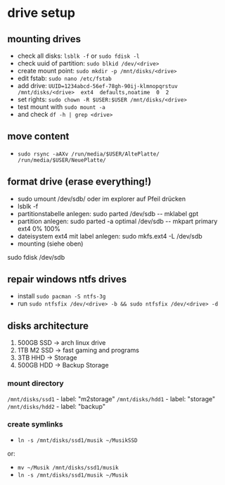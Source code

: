 # drive setup
## mounting drives
- check all disks: `lsblk -f` or `sudo fdisk -l`
- check uuid of partition: `sudo blkid /dev/<drive>`
- create mount point: `sudo mkdir -p /mnt/disks/<drive>`
- edit fstab: `sudo nano /etc/fstab`
- add drive: `UUID=1234abcd-56ef-78gh-90ij-klmnopqrstuv     /mnt/disks/<drive>  ext4  defaults,noatime  0  2`
- set rights: `sudo chown -R $USER:$USER /mnt/disks/<drive>`
- test mount with `sudo mount -a`
- and check `df -h | grep <drive>`

## move content
- `sudo rsync -aAXv /run/media/$USER/AltePlatte/ /run/media/$USER/NeuePlatte/`

## format drive (erase everything!)
- sudo umount /dev/sdb/ oder im explorer auf Pfeil drücken
- lsblk -f
- partitionstabelle anlegen: sudo parted /dev/sdb -- mklabel gpt
- partition anlegen: sudo parted -a optimal /dev/sdb -- mkpart primary ext4 0% 100%
- dateisystem ext4 mit label anlegen: sudo mkfs.ext4 -L <label> /dev/sdb
- mounting (siehe oben)

sudo fdisk /dev/sdb

## repair windows ntfs drives
- install `sudo pacman -S ntfs-3g`
- run `sudo ntfsfix /dev/<drive> -b && sudo ntfsfix /dev/<drive> -d`

## disks architecture
1. 500GB SSD -> arch linux drive
2. 1TB M2 SSD -> fast gaming and programs
3. 3TB HHD -> Storage
4. 500GB HDD -> Backup Storage

### mount directory
`/mnt/disks/ssd1` - label: "m2storage"
`/mnt/disks/hdd1` - label: "storage"
`/mnt/disks/hdd2` - label: "backup"

### create symlinks
- `ln -s /mnt/disks/ssd1/musik ~/MusikSSD`

or:

- `mv ~/Musik /mnt/disks/ssd1/musik`
- `ln -s /mnt/disks/ssd1/musik ~/Musik`
